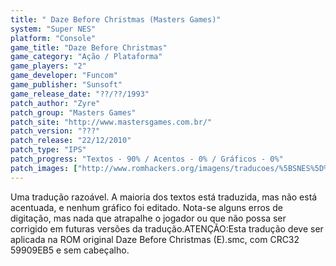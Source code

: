 ```yaml
---
title: " Daze Before Christmas (Masters Games)"
system: "Super NES"
platform: "Console"
game_title: "Daze Before Christmas"
game_category: "Ação / Plataforma"
game_players: "2"
game_developer: "Funcom"
game_publisher: "Sunsoft"
game_release_date: "??/??/1993"
patch_author: "Zyre"
patch_group: "Masters Games"
patch_site: "http://www.mastersgames.com.br/"
patch_version: "???"
patch_release: "22/12/2010"
patch_type: "IPS"
patch_progress: "Textos - 90% / Acentos - 0% / Gráficos - 0%"
patch_images: ["http://www.romhackers.org/imagens/traducoes/%5BSNES%5D%20Daze%20Before%20Christmas%20-%20Masters%20Games%20-%201.png","http://www.romhackers.org/imagens/traducoes/%5BSNES%5D%20Daze%20Before%20Christmas%20-%20Masters%20Games%20-%202.png","http://www.romhackers.org/imagens/traducoes/%5BSNES%5D%20Daze%20Before%20Christmas%20-%20Masters%20Games%20-%203.png"]
---
```

Uma tradução razoável. A maioria dos textos está traduzida, mas não está acentuada, e nenhum gráfico foi editado. Nota-se alguns erros de digitação, mas nada que atrapalhe o jogador ou que não possa ser corrigido em futuras versões da tradução.ATENÇÃO:Esta tradução deve ser aplicada na ROM original Daze Before Christmas (E).smc, com CRC32 59909EB5 e sem cabeçalho.